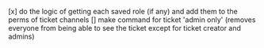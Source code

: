 [x] do the logic of getting each saved role (if any) and add them to the perms of ticket channels
[] make command for ticket 'admin only' (removes everyone from being able to see the ticket except for ticket creator and admins)